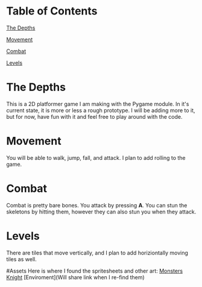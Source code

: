 # Table of Contents
[The Depths](https://github.com/GameAddict23/The_Depths/blob/master/README.md#the-depths)

[Movement](https://github.com/GameAddict23/The_Depths/blob/master/README.md#movement)

[Combat](https://github.com/GameAddict23/The_Depths/blob/master/README.md#combat)

[Levels](https://github.com/GameAddict23/The_Depths/blob/master/README.md#levels)

# The Depths
This is a 2D platformer game I am making with the Pygame module. In it's current state, it is more or less a rough prototype. I will be adding more to it, but for now, have fun with it and feel free to play around with the code.

# Movement
You will be able to walk, jump, fall, and attack. I plan to add rolling to the game. 

# Combat
Combat is pretty bare bones. You attack by pressing **A**. You can stun the skeletons by hitting them, however they can also stun you when they attack.

# Levels
There are tiles that move vertically, and I plan to add horiziontally moving tiles as well. 

#Assets
Here is where I found the spritesheets and other art: 
[Monsters](https://luizmelo.itch.io/monsters-creatures-fantasy)
[Knight](https://aamatniekss.itch.io/fantasy-knight-free-pixelart-animated-character)
[Enviroment](Will share link when I re-find them)
